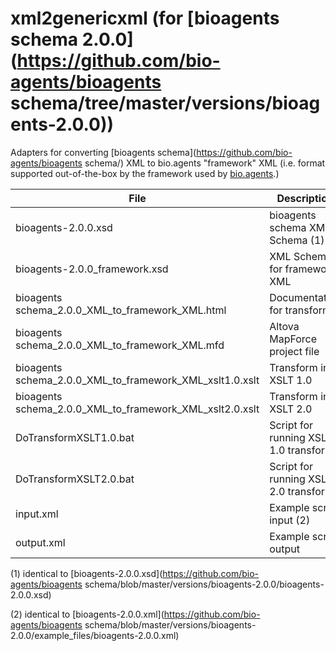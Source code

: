 # xml2genericxml (for [bioagents schema 2.0.0](https://github.com/bio-agents/bioagents schema/tree/master/versions/bioagents-2.0.0))
Adapters for converting [bioagents schema](https://github.com/bio-agents/bioagents schema/) XML to bio.agents "framework" XML (i.e. format supported out-of-the-box by the framework used by [bio.agents](https://bio.agents).)

File | Description
---- | -----------
bioagents-2.0.0.xsd | bioagents schema XML Schema (1)
bioagents-2.0.0_framework.xsd | XML Schema for framework XML
bioagents schema_2.0.0_XML_to_framework_XML.html | Documentation for transform
bioagents schema_2.0.0_XML_to_framework_XML.mfd | Altova MapForce project file
bioagents schema_2.0.0_XML_to_framework_XML_xslt1.0.xslt | Transform in XSLT 1.0 
bioagents schema_2.0.0_XML_to_framework_XML_xslt2.0.xslt | Transform in XSLT 2.0 
DoTransformXSLT1.0.bat | Script for running XSLT 1.0 transform
DoTransformXSLT2.0.bat | Script for running XSLT 2.0 transform
input.xml | Example script input (2)
output.xml | Example script output

(1) identical to [bioagents-2.0.0.xsd](https://github.com/bio-agents/bioagents schema/blob/master/versions/bioagents-2.0.0/bioagents-2.0.0.xsd)

(2) identical to [bioagents-2.0.0.xml](https://github.com/bio-agents/bioagents schema/blob/master/versions/bioagents-2.0.0/example_files/bioagents-2.0.0.xml)